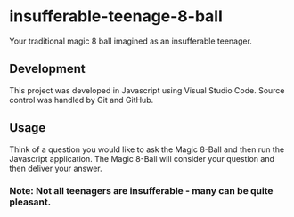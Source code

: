 # insufferable-teenage-8-ball

Your traditional magic 8 ball imagined as an insufferable teenager.

## Development

This project was developed in Javascript using Visual Studio Code. Source control was handled by Git and GitHub.

## Usage

Think of a question you would like to ask the Magic 8-Ball and then run the Javascript application. The Magic 8-Ball will consider your question and then deliver your answer.

### Note: Not all teenagers are insufferable - many can be quite pleasant.
